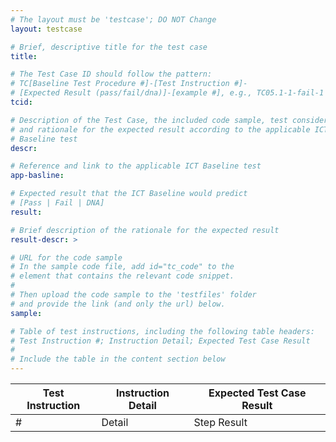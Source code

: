 ```yaml
---
# The layout must be 'testcase'; DO NOT Change
layout: testcase

# Brief, descriptive title for the test case
title:

# The Test Case ID should follow the pattern: 
# TC[Baseline Test Procedure #]-[Test Instruction #]-
# [Expected Result (pass/fail/dna)]-[example #], e.g., TC05.1-1-fail-1
tcid:

# Description of the Test Case, the included code sample, test considerations,
# and rationale for the expected result according to the applicable ICT
# Baseline test
descr:

# Reference and link to the applicable ICT Baseline test
app-basline:

# Expected result that the ICT Baseline would predict
# [Pass | Fail | DNA]
result:

# Brief description of the rationale for the expected result
result-descr: >

# URL for the code sample
# In the sample code file, add id="tc_code" to the 
# element that contains the relevant code snippet.
#
# Then upload the code sample to the 'testfiles' folder 
# and provide the link (and only the url) below.
sample:

# Table of test instructions, including the following table headers: 
# Test Instruction #; Instruction Detail; Expected Test Case Result
#
# Include the table in the content section below
---
```

| Test Instruction | Instruction Detail | Expected Test Case Result |
|------------------|--------------------|---------------------------|
| # | Detail | Step Result | 